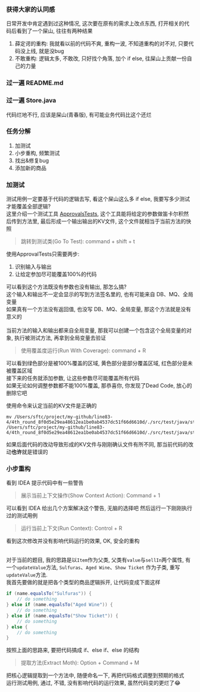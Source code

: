 ### 获得大家的认同感
日常开发中肯定遇到过这种情况, 这次要在原有的需求上改点东西, 打开相关的代码后看到了一个屎山, 往往有两种结果
1. 薛定谔的重构: 我就看以前的代码不爽, 重构一波, 不知道重构的对不对, 只要代码没上线, 就是没bug
2. 不敢重构: 逻辑太多, 不敢改, 只好找个角落, 加个 if else, 往屎山上贡献一份自己的力量

### 过一遍 README.md
### 过一遍 Store.java
代码烂地不行, 应该是屎山(青春版), 有可能业务代码比这个还烂

### 任务分解
1. 加测试
2. 小步重构, 频繁测试
3. 找出&修复bug
4. 添加新的商品

### 加测试
测试用例一定要基于代码的逻辑去写, 看这个屎山这么多 if else, 我要写多少测试才能覆盖全部逻辑?<br>
这里介绍一个测试工具 [ApprovalsTests](https://approvaltests.com/), 这个工具能将给定的参数做笛卡尔积然后传到方法里, 最后形成一个输出输出的KV文件, 这个文件就相当于当前方法的快照<br>

> 跳转到测试类(Go To Test): command + shift + t

使用ApprovalTests只需要两步:
1. 识别输入与输出
2. 让给定参加尽可能覆盖100%的代码

可以看到这个方法既没有参数也没有输出, 那怎么搞?<br>
这个输入和输出不一定会显示的写到方法签名里的, 也有可能来自 DB、MQ、全局变量<br>
如果真有一个方法没有返回值, 也没写 DB、MQ、全局变量, 那这个方法就是没有意义的<br><br>
当前方法的输入和输出都来自全局变量, 那我可以创建一个包含这个全局变量的对象, 执行被测试方法, 再拿到全局变量去验证

> 使用覆盖度运行(Run With Coverage): command + R

可以看到绿色部分是被100%覆盖的区域, 黄色部分是部分覆盖区域, 红色部分是未被覆盖区域<br>
接下来的任务就添加参数, 让这些参数尽可能覆盖所有代码<br>
如果无论如何调整参数都不能100%覆盖, 那恭喜你, 你发现了Dead Code, 放心的删除它吧<br>

使用命令来认定当前的KV文件是正确的
``` shell
mv /Users/sftc/project/my-github/line83-4/4th_round_8f0d5e29ea48612ea1be0ab4537dc51f66d6610d/./src/test/java/store/StoreTest.test.received.txt /Users/sftc/project/my-github/line83-4/4th_round_8f0d5e29ea48612ea1be0ab4537dc51f66d6610d/./src/test/java/store/StoreTest.test.approved.txt
```
如果后面代码的改动导致形成的KV文件与刚刚确认文件有所不同, 那当前代码的改动**也许**就是错误的

### 小步重构
看到 IDEA 提示代码中有一些警告
> 展示当前上下文操作(Show Context Action): Command + 1

可以看到 IDEA 给出几个方案解决这个警告, 无脑的选择吧
然后运行一下刚刚执行过的测试用例
> 运行当前上下文(Run Context): Control + R

看到这次修改并没有影响代码运行的效果, OK, 安全的重构<br><br>

对于当前的题目, 我的思路是以```Item```作为父类, 父类有```value```与```sellIn```两个属性, 
有一个```updateValue```方法, ```Sulfuras```、```Aged Wine```、```Show Ticket``` 作为子类,
重写```updateValue```方法.<br>
我首先要做的就是把各个类型的商品逻辑拆开, 让代码变成下面这样
``` java
if (name.equalsTo("Sulfuras")) {
    // do something
} else if (name.equalsTo("Aged Wine")) {
    // do something
} else if (name.equalsTo("Show Ticket")) {
    // do something
} else {
    // do something
}
```

按照上面的思路来, 要把代码搞成 if、else if、else 的结构
> 提取方法(Extract Moth): Option + Command + M

把核心逻辑提取到一个方法中, 随便命名一下, 再把代码格式调整到预期的格式<br>
运行测试用例, 通过, 不错, 没有影响代码的运行效果, 虽然代码变的更烂了😂